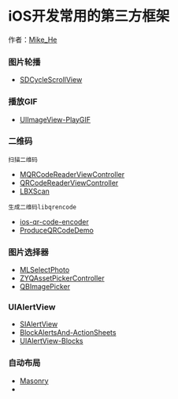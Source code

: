 # iOS开发常用的第三方框架
作者：[Mike_He](https://github.com/CoderMikeHe)   
  
### 图片轮播
* [SDCycleScrollView](https://github.com/gsdios/SDCycleScrollView)

### 播放GIF
* [UIImageView-PlayGIF](https://github.com/yfme/UIImageView-PlayGIF)

### 二维码
`扫描二维码`
* [MQRCodeReaderViewController](https://github.com/zhengjinghua/MQRCodeReaderViewController) 
* [QRCodeReaderViewController](https://github.com/yannickl/QRCodeReaderViewController)    
* [LBXScan](https://github.com/MxABC/LBXScan)   

`生成二维码libqrencode`

* [ios-qr-code-encoder](https://github.com/moqod/ios-qr-code-encoder)
* [ProduceQRCodeDemo](https://github.com/MartinLi841538513/ProduceQRCodeDemo)

### 图片选择器 
* [MLSelectPhoto](https://github.com/MakeZL/MLSelectPhoto)
* [ZYQAssetPickerController](https://github.com/heroims/ZYQAssetPickerController)
* [QBImagePicker](https://github.com/questbeat/QBImagePicker)  

### UIAlertView
* [SIAlertView](https://github.com/Sumi-Interactive/SIAlertView)
* [BlockAlertsAnd-ActionSheets](https://github.com/gpambrozio/BlockAlertsAnd-ActionSheets)
* [UIAlertView-Blocks](https://github.com/jivadevoe/UIAlertView-Blocks)

### 自动布局
* [Masonry](https://github.com/SnapKit/Masonry)
* 
